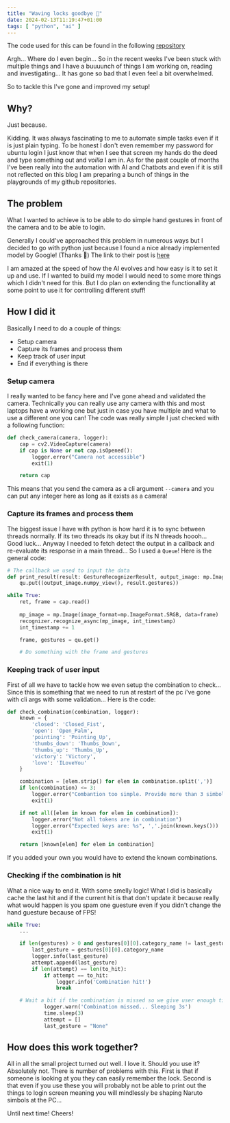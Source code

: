 ```yaml
---
title: "Waving locks goodbye 👋"
date: 2024-02-13T11:19:47+01:00
tags: [ "python", "ai" ]
---
```


The code used for this can be found in the following [repository](https://github.com/NikolaMilosa/hand-gestures-lock)

Argh... Where do I even begin... So in the recent weeks I've been stuck with multiple things and I have a buuuunch of things I am working on, reading and investigating... It has gone so bad that I even feel a bit overwhelmed.

So to tackle this I've gone and improved my setup!

## Why?

Just because.

Kidding. It was always fascinating to me to automate simple tasks even if it is just plain typing. To be honest I don't even remember my password for ubuntu login I just know that when I see that screen my hands do the deed and type something out and *voilla* I am in. As for the past couple of months I've been really into the automation with AI and Chatbots and even if it is still not reflected on this blog I am preparing a bunch of things in the playgrounds of my github repositories.

## The problem

What I wanted to achieve is to be able to do simple hand gestures in front of the camera and to be able to login. 

Generally I could've approached this problem in numerous ways but I decided to go with python just because I found a nice already implemented model by Google! (Thanks 🙏) The link to their post is [here](https://mediapipe-studio.webapps.google.com/demo/gesture_recognizer)

I am amazed at the speed of how the AI evolves and how easy is it to set it up and use. If I wanted to build my model I would need to some more things which I didn't need for this. But I do plan on extending the functionallity at some point to use it for controlling different stuff!

## How I did it

Basically I need to do a couple of things:
* Setup camera
* Capture its frames and process them
* Keep track of user input
* End if everything is there

### Setup camera

I really wanted to be fancy here and I've gone ahead and validated the camera. Technically you can really use any camera with this and most laptops have a working one but just in case you have multiple and what to use a different one you can! The code was really simple I just checked with a following function:
```python
def check_camera(camera, logger):
    cap = cv2.VideoCapture(camera)
    if cap is None or not cap.isOpened():
        logger.error("Camera not accessible")
        exit(1)

    return cap
```
This means that you send the camera as a cli argument `--camera` and you can put any integer here as long as it exists as a camera!

### Capture its frames and process them

The biggest issue I have with python is how hard it is to sync between threads normally. If its two threads its okay but if its N threads hoooh... Good luck... Anyway I needed to fetch detect the output in a callback and re-evaluate its response in a main thread... So I used a `Queue`! Here is the general code:
```python
# The callback we used to input the data
def print_result(result: GestureRecognizerResult, output_image: mp.Image, timestamp_ms: int):
    qu.put((output_image.numpy_view(), result.gestures))

while True:
    ret, frame = cap.read()
    
    mp_image = mp.Image(image_format=mp.ImageFormat.SRGB, data=frame)
    recognizer.recognize_async(mp_image, int_timestamp)
    int_timestamp += 1

    frame, gestures = qu.get()

    # Do something with the frame and gestures
```

### Keeping track of user input

First of all we have to tackle how we even setup the combination to check... Since this is something that we need to run at restart of the pc i've gone with cli args with some validation... Here is the code:
```python
def check_combination(combination, logger):
    known = {
        'closed': 'Closed_Fist',
        'open': 'Open_Palm',
        'pointing': 'Pointing_Up',
        'thumbs_down': 'Thumbs_Down',
        'thumbs_up': 'Thumbs_Up',
        'victory': 'Victory',
        'love': 'ILoveYou'
    }

    combination = [elem.strip() for elem in combination.split(',')]
    if len(combination) <= 3:
        logger.error("Combantion too simple. Provide more than 3 simbols")
        exit(1)

    if not all([elem in known for elem in combination]):
        logger.error("Not all tokens are in combination")
        logger.error("Expected keys are: %s", ','.join(known.keys()))
        exit(1)

    return [known[elem] for elem in combination]
```
If you added your own you would have to extend the known combinations.

### Checking if the combination is hit

What a nice way to end it. With some smelly logic! What I did is basically cache the last hit and if the current hit is that don't update it because really what would happen is you spam one guesture even if you didn't change the hand guesture because of FPS!
```python
while True:
    ...

    if len(gestures) > 0 and gestures[0][0].category_name != last_gesture and gestures[0][0].category_name != "None":
        last_gesture = gestures[0][0].category_name
        logger.info(last_gesture)
        attempt.append(last_gesture)
        if len(attempt) == len(to_hit):
            if attempt == to_hit:
                logger.info('Combination hit!')
                break

    # Wait a bit if the combination is missed so we give user enough time to change the guesture.
            logger.warn('Combination missed... Sleeping 3s')
            time.sleep(3)
            attempt = []
            last_gesture = "None"
```

## How does this work together?

All in all the small project turned out well. I love it. Should you use it? Absolutely not. There is number of problems with this. First is that if someone is looking at you they can easily remember the lock. Second is that even if you use these you will probably not be able to print out the things to login screen meaning you will mindlessly be shaping Naruto simbols at the PC... 

Until next time! Cheers!
